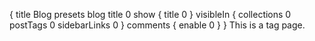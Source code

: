 {
    title Blog
    presets blog
    title 0
    show {
        title 0
    }
    visibleIn {
        collections 0
        postTags 0
        sidebarLinks 0
    }
    comments {
        enable 0
    }
}
This is a tag page.

